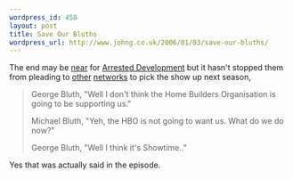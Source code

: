 ```yaml
--- 
wordpress_id: 458
layout: post
title: Save Our Bluths
wordpress_url: http://www.johng.co.uk/2006/01/03/save-our-bluths/
---
```

The end may be <a href="http://www.tvsquad.com/2005/11/16/reaction-to-arrested-development-cancellation-was-swift-says-observer-article/">near</a> for <a href="http://www.fox.com/arresteddev/">Arrested Development</a> but it hasn't stopped them from pleading to <a href="http://www.hbo.com">other</a> <a href="http://www.sho.com">networks</a> to pick the show up next season,
<blockquote>George Bluth, "Well I don't think the Home Builders Organisation is going to be supporting us."

Michael Bluth, "Yeh, the HBO is not going to want us. What do we do now?"

George Bluth, "Well I think it's Showtime.."</blockquote>
Yes that was actually said in the episode.
